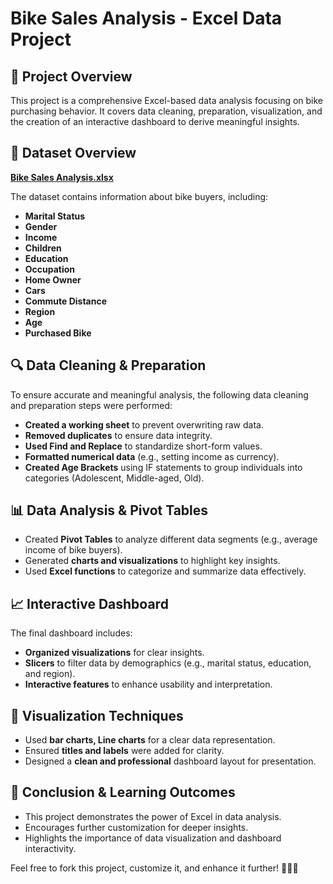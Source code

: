 # Bike Sales Analysis - Excel Data Project

## 📌 Project Overview
This project is a comprehensive Excel-based data analysis focusing on bike purchasing behavior. It covers data cleaning, preparation, visualization, and the creation of an interactive dashboard to derive meaningful insights.

## 📂 Dataset Overview
**[Bike Sales Analysis.xlsx]([https://your-link-here.com](https://www.kaggle.com/datasets/panwararpit/bike-sales-data))**

The dataset contains information about bike buyers, including:

- **Marital Status**
- **Gender**
- **Income**
- **Children**
- **Education**
- **Occupation**
- **Home Owner**
- **Cars**
- **Commute Distance**
- **Region**
- **Age**
- **Purchased Bike**

## 🔍 Data Cleaning & Preparation
To ensure accurate and meaningful analysis, the following data cleaning and preparation steps were performed:
- **Created a working sheet** to prevent overwriting raw data.
- **Removed duplicates** to ensure data integrity.
- **Used Find and Replace** to standardize short-form values.
- **Formatted numerical data** (e.g., setting income as currency).
- **Created Age Brackets** using IF statements to group individuals into categories (Adolescent, Middle-aged, Old).

## 📊 Data Analysis & Pivot Tables
- Created **Pivot Tables** to analyze different data segments (e.g., average income of bike buyers).
- Generated **charts and visualizations** to highlight key insights.
- Used **Excel functions** to categorize and summarize data effectively.

## 📈 Interactive Dashboard
The final dashboard includes:
- **Organized visualizations** for clear insights.
- **Slicers** to filter data by demographics (e.g., marital status, education, and region).
- **Interactive features** to enhance usability and interpretation.

## 🎨 Visualization Techniques
- Used **bar charts, Line charts** for a clear data representation.
- Ensured **titles and labels** were added for clarity.
- Designed a **clean and professional** dashboard layout for presentation.

## 🚀 Conclusion & Learning Outcomes
- This project demonstrates the power of Excel in data analysis.
- Encourages further customization for deeper insights.
- Highlights the importance of data visualization and dashboard interactivity.


Feel free to fork this project, customize it, and enhance it further! 🚴‍♂️💡

